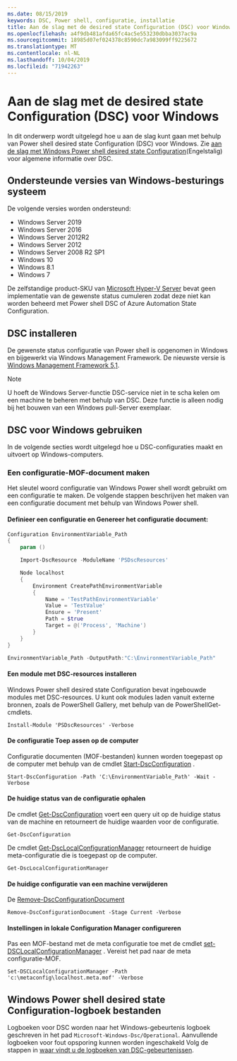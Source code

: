 ```yaml
---
ms.date: 08/15/2019
keywords: DSC, Power shell, configuratie, installatie
title: Aan de slag met de desired state Configuration (DSC) voor Windows
ms.openlocfilehash: a4f9db481afda65fc4ac5e553230dbba3037ac9a
ms.sourcegitcommit: 18985d07ef024378c8590dc7a983099ff9225672
ms.translationtype: MT
ms.contentlocale: nl-NL
ms.lasthandoff: 10/04/2019
ms.locfileid: "71942263"
---
```

# <a name="get-started-with-desired-state-configuration-dsc-for-windows"></a>Aan de slag met de desired state Configuration (DSC) voor Windows

In dit onderwerp wordt uitgelegd hoe u aan de slag kunt gaan met behulp van Power shell desired state Configuration (DSC) voor Windows.
Zie [aan de slag met Windows Power shell desired state Configuration](../overview/overview.md)(Engelstalig) voor algemene informatie over DSC.

## <a name="supported-windows-operation-system-versions"></a>Ondersteunde versies van Windows-besturings systeem

De volgende versies worden ondersteund:

- Windows Server 2019
- Windows Server 2016
- Windows Server 2012R2
- Windows Server 2012
- Windows Server 2008 R2 SP1
- Windows 10
- Windows 8.1
- Windows 7

De zelfstandige product-SKU van [Microsoft Hyper-V Server](/windows-server/virtualization/hyper-v/hyper-v-server-2016) bevat geen implementatie van de gewenste status cumuleren zodat deze niet kan worden beheerd met Power shell DSC of Azure Automation State Configuration.

## <a name="installing-dsc"></a>DSC installeren

De gewenste status configuratie van Power shell is opgenomen in Windows en bijgewerkt via Windows Management Framework.
De nieuwste versie is [Windows Management Framework 5,1](https://www.microsoft.com/en-us/download/details.aspx?id=54616).

> [!NOTE]
> U hoeft de Windows Server-functie DSC-service niet in te scha kelen om een machine te beheren met behulp van DSC.
> Deze functie is alleen nodig bij het bouwen van een Windows pull-Server exemplaar.

## <a name="using-dsc-for-windows"></a>DSC voor Windows gebruiken

In de volgende secties wordt uitgelegd hoe u DSC-configuraties maakt en uitvoert op Windows-computers.

### <a name="creating-a-configuration-mof-document"></a>Een configuratie-MOF-document maken

Het sleutel woord configuratie van Windows Power shell wordt gebruikt om een configuratie te maken.
De volgende stappen beschrijven het maken van een configuratie document met behulp van Windows Power shell.

#### <a name="define-a-configuration-and-generate-the-configuration-document"></a>Definieer een configuratie en Genereer het configuratie document:

```powershell
Configuration EnvironmentVariable_Path
{
    param ()

    Import-DscResource -ModuleName 'PSDscResources'

    Node localhost
    {
        Environment CreatePathEnvironmentVariable
        {
            Name = 'TestPathEnvironmentVariable'
            Value = 'TestValue'
            Ensure = 'Present'
            Path = $true
            Target = @('Process', 'Machine')
        }
    }
}

EnvironmentVariable_Path -OutputPath:"C:\EnvironmentVariable_Path"
```
#### <a name="install-a-module-containing-dsc-resources"></a>Een module met DSC-resources installeren

Windows Power shell desired state Configuration bevat ingebouwde modules met DSC-resources.
U kunt ook modules laden vanuit externe bronnen, zoals de PowerShell Gallery, met behulp van de PowerShellGet-cmdlets.

`Install-Module 'PSDscResources' -Verbose`

#### <a name="apply-the-configuration-to-the-machine"></a>De configuratie Toep assen op de computer

Configuratie documenten (MOF-bestanden) kunnen worden toegepast op de computer met behulp van de cmdlet [Start-DscConfiguration](/powershell/module/psdesiredstateconfiguration/start-dscconfiguration) .

`Start-DscConfiguration -Path 'C:\EnvironmentVariable_Path' -Wait -Verbose`

#### <a name="get-the-current-state-of-the-configuration"></a>De huidige status van de configuratie ophalen

De cmdlet [Get-DscConfiguration](/powershell/module/psdesiredstateconfiguration/get-dscconfiguration) voert een query uit op de huidige status van de machine en retourneert de huidige waarden voor de configuratie.

`Get-DscConfiguration`

De cmdlet [Get-DscLocalConfigurationManager](/powershell/module/psdesiredstateconfiguration/get-dscLocalConfigurationManager) retourneert de huidige meta-configuratie die is toegepast op de computer.

`Get-DscLocalConfigurationManager`

#### <a name="remove-the-current-configuration-from-a-machine"></a>De huidige configuratie van een machine verwijderen

De [Remove-DscConfigurationDocument](/powershell/module/psdesiredstateconfiguration/remove-dscconfigurationdocument)

`Remove-DscConfigurationDocument -Stage Current -Verbose`

#### <a name="configure-settings-in-local-configuration-manager"></a>Instellingen in lokale Configuration Manager configureren

Pas een MOF-bestand met de meta configuratie toe met de cmdlet [set-DSCLocalConfigurationManager](/powershell/module/PSDesiredStateConfiguration/Set-DscLocalConfigurationManager) .
Vereist het pad naar de meta configuratie-MOF.

`Set-DSCLocalConfigurationManager -Path 'c:\metaconfig\localhost.meta.mof' -Verbose`

## <a name="windows-powershell-desired-state-configuration-log-files"></a>Windows Power shell desired state Configuration-logboek bestanden

Logboeken voor DSC worden naar het Windows-gebeurtenis logboek geschreven in het pad `Microsoft-Windows-Dsc/Operational`.
Aanvullende logboeken voor fout opsporing kunnen worden ingeschakeld Volg de stappen in [waar vindt u de logboeken van DSC-gebeurtenissen](/powershell/dsc/troubleshooting/troubleshooting#where-are-dsc-event-logs).
